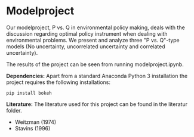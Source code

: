 # Modelproject

Our modelproject, P vs. Q in environmental policy making, deals with the discussion regarding optimal policy instrument when dealing with environmental problems. We present and analyze three "P vs. Q"-type models (No uncertainty, uncorrelated uncertainty and correlated uncertainty).

The results of the project can be seen from running modelproject.ipynb.

**Dependencies:** Apart from a standard Anaconda Python 3 installation the project requires the following installations:

`pip install bokeh`

**Literature:** The literature used for this project can be found in the literatur folder. 
- Weitzman (1974)
- Stavins (1996)


